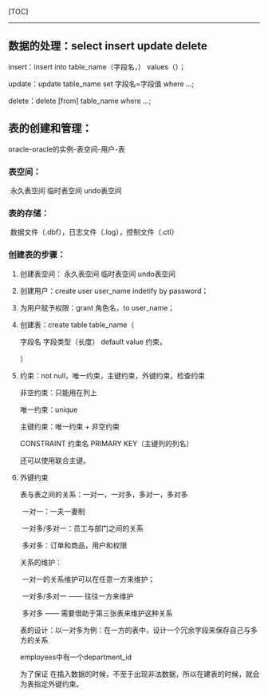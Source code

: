 [TOC]

------

## 数据的处理：select		insert	update		delete

insert：insert into table_name（字段名，）	values（）；

update：update table_name set 字段名=字段值 where ...;

delete：delete [from] table_name where ...;

## 表的创建和管理：

oracle-oracle的实例-表空间-用户-表

### 表空间：

​	永久表空间	临时表空间	undo表空间

### 表的存储：

​	数据文件（.dbf），日志文件（.log），控制文件（.ctl）

### 创建表的步骤：

1. 创建表空间： 永久表空间	临时表空间	undo表空间

2. 创建用户：create user user_name indetify by password；

3. 为用户赋予权限：grant 角色名，to user_name；

4. 创建表：create table table_name（

   字段名	字段类型（长度）	default	value		约束，

   ）

5. 约束：not null，唯一约束，主键约束，外键约束，检查约束

   非空约束：只能用在列上

   唯一约束：unique

   主键约束：唯一约束 + 非空约束

   CONSTRAINT 约束名 PRIMARY KEY（主键列的列名）

   还可以使用联合主键。

6. 外键约束

   表与表之间的关系：一对一，一对多，多对一，多对多

   ​	一对一：一夫一妻制

   ​	一对多/多对一：员工与部门之间的关系

   ​	多对多：订单和商品，用户和权限

   关系的维护：

   ​	一对一的关系维护可以在任意一方来维护；

   ​	一对多/多对一  ——  往往一方来维护

   ​	多对多  ——  需要借助于第三张表来维护这种关系

   表的设计：以一对多为例：在一方的表中，设计一个冗余字段来保存自己与多方的关系

   employees中有一个department_id

   为了保证 在插入数据的时候，不至于出现非法数据，所以在建表的时候，就会为表指定外键约束。

   
